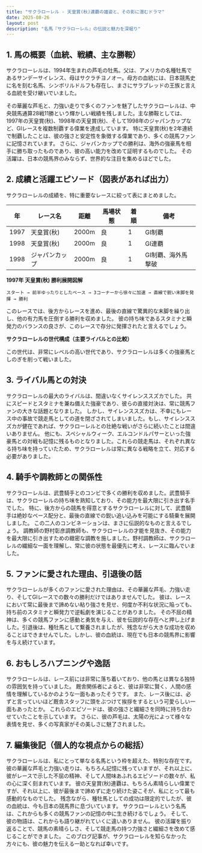 ```yaml
---
title: "サクラローレル - 天皇賞(秋)連覇の雄姿と、その影に潜むドラマ"
date: 2025-08-26
layout: post
description: "名馬『サクラローレル』の伝説と魅力を深堀り"
---
```


## 1. 馬の概要（血統、戦績、主な勝鞍）

サクラローレルは、1994年生まれの芦毛の牡馬。父は、アメリカの名種牡馬であるサンデーサイレンス、母はサクラチヨノオー。母方の血統には、日本競馬史に名を刻む名馬、シンボリルドルフも存在し、まさにサラブレッドの王族と言える血統を受け継いでいました。  

その華麗な芦毛と、力強い走りで多くのファンを魅了したサクラローレルは、中央競馬通算28戦11勝という輝かしい戦績を残しました。主な勝鞍としては、1997年の天皇賞(秋)、1998年の天皇賞(秋)、そして1998年のジャパンカップなど、GIレースを複数制覇する偉業を達成しています。  特に天皇賞(秋)を2年連続で制覇したことは、彼の強さと安定性を象徴する偉業であり、多くの競馬ファンに記憶されています。  さらに、ジャパンカップでの勝利は、海外の強豪馬を相手に勝ち取ったものであり、彼の高い能力を改めて証明するものでした。  その活躍は、日本の競馬界のみならず、世界的な注目を集めるほどでした。


## 2. 成績と活躍エピソード（図表があれば出力）

サクラローレルの成績を、特に重要なレースに絞って表にまとめました。

| 年 | レース名         | 距離 | 馬場状態 | 着順 | 備考                               |
|---|-----------------|------|-----------|-----|------------------------------------|
| 1997 | 天皇賞(秋)       | 2000m | 良       | 1   | GI制覇                               |
| 1998 | 天皇賞(秋)       | 2000m | 良       | 1   | GI連覇                               |
| 1998 | ジャパンカップ     | 2000m | 良       | 1   | GI制覇、海外馬撃破                   |


**1997年 天皇賞(秋) 勝利展開図解**

```
スタート → 前半ゆったりとしたペース → 3コーナーから徐々に加速 → 直線で鋭い末脚を発揮 → 勝利
```

このレースでは、後方からレースを進め、最後の直線で驚異的な末脚を繰り出し、他の有力馬を圧倒する勝利を収めました。  彼の持ち味であるスタミナと瞬発力のバランスの良さが、このレースで存分に発揮されたと言えるでしょう。

**サクラローレルの世代構成（主要ライバルとの比較）**

この世代は、非常にレベルの高い世代であり、サクラローレルは多くの強豪馬としのぎを削って戦いました。


## 3. ライバル馬との対決

サクラローレルの最大のライバルは、間違いなくサイレンススズカでした。  共にスピードとスタミナを兼ね備えた強豪であり、彼らの直接対決は、常に競馬ファンの大きな話題となりました。  しかし、サイレンススズカは、不幸にもレース中の事故で競走馬としての道を閉ざされてしまいました。もし、サイレンススズカが健在であれば、サクラローレルとの壮絶な戦いがさらに続いたことは間違いありません。  他にも、スペシャルウィーク、エルコンドルパサーといった強豪馬との対戦も記憶に残るものとなりました。これらの競走馬は、それぞれ異なる持ち味を持っていたため、サクラローレルは常に異なる戦略を立て、対応する必要がありました。


## 4. 騎手や調教師との関係性

サクラローレルは、武豊騎手とのコンビで多くの勝利を収めました。武豊騎手は、サクラローレルの持ち味を熟知しており、その能力を最大限に引き出す名手でした。  特に、後方からの競馬を得意とするサクラローレルに対して、武豊騎手は絶妙なペース配分と、最後の直線での鋭い追い込みを可能にする騎乗を展開しました。  この二人のコンビネーションは、まさに伝説的なものと言えるでしょう。  調教師の野村彰彦調教師も、サクラローレルの才能を見抜き、その能力を最大限に引き出すための緻密な調教を施しました。野村調教師は、サクラローレルの繊細な一面を理解し、常に彼の状態を最優先に考え、レースに臨んでいました。


## 5. ファンに愛された理由、引退後の話

サクラローレルが多くのファンに愛された理由は、その華麗な芦毛、力強い走り、そしてGIレースでの数々の勝利だけではありませんでした。  彼は、レースにおいて常に最後まで諦めない粘り強さを見せ、何度か不利な状況に陥っても、持ち前のスタミナと瞬発力で逆転劇を演じることがありました。  その不屈の精神は、多くの競馬ファンに感動と勇気を与え、彼を伝説的な存在へと押し上げました。引退後は、種牡馬として繋養されましたが、残念ながら大きな成功を収めることはできませんでした。しかし、彼の血統は、現在でも日本の競馬界に影響を与え続けています。


## 6. おもしろハプニングや逸話

サクラローレルは、レース前には非常に落ち着いており、他の馬とは異なる独特の雰囲気を持っていました。  厩舎関係者によると、彼は非常に賢く、人間の感情を理解しているかのような一面もあったそうです。  また、レース後には、必ずと言っていいほど厩舎スタッフに頭をぶつけて挨拶をするという可愛らしい一面もあったとか。  これらのエピソードは、彼の強さと繊細さを同時に持ち合わせていたことを示しています。  さらに、彼の芦毛は、太陽の光によって様々な表情を見せ、多くの写真家がその美しさに魅了されました。


## 7. 編集後記（個人的な視点からの総括）

サクラローレルは、私にとって単なる名馬という枠を超えた、特別な存在です。  彼の華麗な芦毛と力強い走りは、もちろん記憶に残っていますが、それ以上に、彼がレースで示した不屈の精神、そして人間味あふれるエピソードの数々が、私の心に深く刻まれています。  彼の天皇賞(秋)連覇は、もちろん素晴らしい偉業ですが、それ以上に、彼が最後まで諦めずに走り続けた姿こそが、私にとって最も感動的なものでした。  残念ながら、種牡馬としての成功は限定的でしたが、彼の血統は、今も日本の競馬界に息づいています。  サクラローレルという名馬は、これからも多くの競馬ファンの記憶の中に生き続けるでしょう。  そして、彼の物語は、これからも語り継がれていくに違いありません。  彼の活躍を振り返ることで、競馬の素晴らしさ、そして競走馬の持つ力強さと繊細さを改めて感じることができました。  このブログ記事が、サクラローレルを知らなかった方々にも、彼の魅力を伝える一助となれば幸いです。
